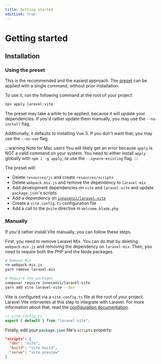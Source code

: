 ```yaml
---
title: Getting started
editLink: true
---
```


# Getting started

## Installation

### Using the preset

This is the recommended and the easiest approach. The [preset](https://github.com/laravel-presets/vite) can be applied with a single command, without prior installation.

To use it, run the following command at the root of your project:

```bash
npx apply laravel:vite
```

The preset may take a while to be applied, because it will update your dependencies. If you'd rather update them manually, you may use the `--no-install` flag.

Additionally, it defaults to installing Vue 3. If you don't want that, you may use the `--no-vue` flag.

:::warning Note for Mac users
You will likely get an error because `apply` is NOT a valid command on your system. You need to either install `apply` globally with `npm i -g apply`, or use the `--ignore-existing` flag.
:::

The preset will:

- Delete `resources/js` and create `resources/scripts`
- Delete `webpack.mix.js` and remove the dependency to `laravel-mix`
- Add development dependencies on `vite` and `laravel-vite` and update `package.json`'s scripts
- Add a dependency on [`innocenzi/laravel-vite`](https://github.com/innocenzi/laravel-vite)
- Create a `vite.config.ts` configuration file
- Add a call to the `@vite` directive in `welcome.blade.php`

### Manually

If you'd rather install Vite manually, you can follow these steps.

First, you need to remove Laravel Mix. You can do that by deleting `webpack.mix.js` and removing the dependency on `laravel-mix`. Then, you need to require both the PHP and the Node packages.

```bash
# Remove Mix
rm webpack.mix.js
yarn remove laravel-mix

# Require the packages
composer require innocenzi/laravel-vite
yarn add vite laravel-vite --dev
```

Vite is configured via a `vite.config.ts` file at the root of your project. Laravel Vite intervenes at this step to integrate with Laravel. For more information about that, read the [configuration documentation](/guide/configuration).

```ts
// vite.config.ts
export { default } from "laravel-vite";
```

Finally, edit your `package.json` file's `scripts` property:

```json
"scripts": {
  "dev": "vite",
  "build": "vite build",
  "serve": "vite preview"
}
```
